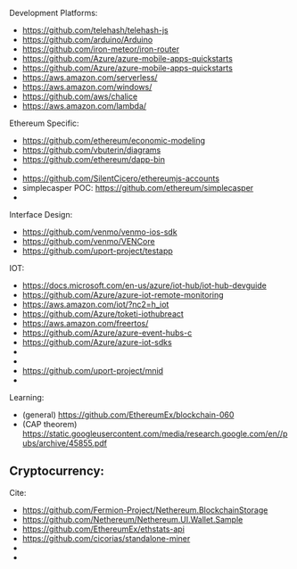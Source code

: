 


Development Platforms:
  - https://github.com/telehash/telehash-js
  - https://github.com/arduino/Arduino
  - https://github.com/iron-meteor/iron-router
  - https://github.com/Azure/azure-mobile-apps-quickstarts
  - https://github.com/Azure/azure-mobile-apps-quickstarts
  - https://aws.amazon.com/serverless/
  - https://aws.amazon.com/windows/
  - https://github.com/aws/chalice
  - https://aws.amazon.com/lambda/
  


Ethereum Specific:
  - https://github.com/ethereum/economic-modeling
  - https://github.com/vbuterin/diagrams
  - https://github.com/ethereum/dapp-bin
  -
  - https://github.com/SilentCicero/ethereumjs-accounts
  - simplecasper POC: https://github.com/ethereum/simplecasper
  - 
  


Interface Design:
  - https://github.com/venmo/venmo-ios-sdk
  - https://github.com/venmo/VENCore
  - https://github.com/uport-project/testapp
  

IOT:
  - https://docs.microsoft.com/en-us/azure/iot-hub/iot-hub-devguide
  - https://github.com/Azure/azure-iot-remote-monitoring
  - https://aws.amazon.com/iot/?nc2=h_iot
  - https://github.com/Azure/toketi-iothubreact
  - https://aws.amazon.com/freertos/
  - https://github.com/Azure/azure-event-hubs-c
  - https://github.com/Azure/azure-iot-sdks
  -
  -
  - https://github.com/uport-project/mnid
  -


Learning:
  - (general) https://github.com/EthereumEx/blockchain-060
  - (CAP theorem) https://static.googleusercontent.com/media/research.google.com/en//pubs/archive/45855.pdf
  
Cryptocurrency:
  - 


Cite:
  - https://github.com/Fermion-Project/Nethereum.BlockchainStorage
  - https://github.com/Nethereum/Nethereum.UI.Wallet.Sample
  - https://github.com/EthereumEx/ethstats-api
  - https://github.com/cicorias/standalone-miner
  - 
  - 
  





